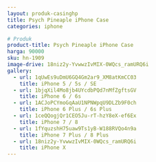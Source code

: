 ```yaml
---
layout: produk-casinghp
title: Psych Pineaple iPhone Case
categories: iphone

# Produk
product-title: Psych Pineaple iPhone Case
harga: 90000
sku: hn-1909
image-drive: 18niz2y-YvwwzIvMIX-0WQcs_ramURQ6i
gallery:
  - url: 1qUwEs9uDmU6GQ4Gm2ar9_XM8atKmCC03
    title: iPhone 5 / 5s / SE
  - url: 1bjqXil4Mo8jb4UYcdbPQd7nMfZgftsGV
    title: iPhone 6 / 6s
  - url: 1ACJoPCYmoGqAaU1NPNWpqU9DLZb9F0ch
    title: iPhone 6 Plus / 6s Plus
  - url: 1ceQQogjQr1CEO5Ju-rT-hzY8eX-ef6Ex
    title: iPhone 7 / 8
  - url: 1fYquzshH75uaw9Ts1yB-W188RVQo4n9a
    title: iPhone 7 Plus / 8 Plus
  - url: 18niz2y-YvwwzIvMIX-0WQcs_ramURQ6i
    title: iPhone X
---
```

